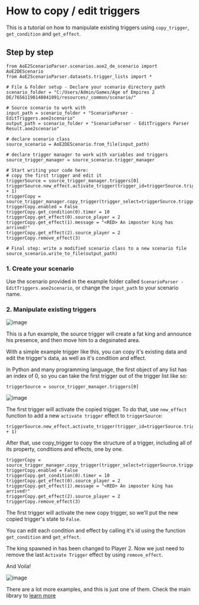 # How to copy / edit triggers
This is a tutorial on how to manipulate existing triggers using `copy_trigger`, `get_condition` and `get_effect`.
## Step by step
```
from AoE2ScenarioParser.scenarios.aoe2_de_scenario import AoE2DEScenario
from AoE2ScenarioParser.datasets.trigger_lists import *

# File & Folder setup - Declare your scenario directory path
scenario_folder = "C:/Users/Admin/Games/Age of Empires 2 DE/76561198148041091/resources/_common/scenario/"

# Source scenario to work with
input_path = scenario_folder + "ScenarioParser - EditTriggers.aoe2scenario"
output_path = scenario_folder + "ScenarioParser - EditTriggers Parser Result.aoe2scenario"

# declare scenario class
source_scenario = AoE2DEScenario.from_file(input_path)

# declare trigger manager to work with variables and triggers
source_trigger_manager = source_scenario.trigger_manager

# Start writing your code here:
# copy the first trigger and edit it
triggerSource = source_trigger_manager.triggers[0]
triggerSource.new_effect.activate_trigger(trigger_id=triggerSource.trigger_id + 1)
triggerCopy = source_trigger_manager.copy_trigger(trigger_select=triggerSource.trigger_id)
triggerCopy.enabled = False
triggerCopy.get_condition(0).timer = 10
triggerCopy.get_effect(0).source_player = 2
triggerCopy.get_effect(1).message = "<RED> An imposter king has arrived!"
triggerCopy.get_effect(2).source_player = 2
triggerCopy.remove_effect(3)

# Final step: write a modified scenario class to a new scenario file
source_scenario.write_to_file(output_path)

```
### 1. Create your scenario
Use the scenario provided in the example folder called `ScenarioParser - EditTriggers.aoe2scenario`, or change the `input_path` to your scenario name.
### 2. Manipulate existing triggers
![image](https://user-images.githubusercontent.com/40296674/150691285-4f219673-786e-4b6c-9779-49f01b6ffe25.png)

This is a fun example, the source trigger will create a fat king and announce his presence, and then move him to a degsinated area.

With a simple example trigger like this, you can copy it's existing data and edit the trigger's data, as well as it's condition and effect.

In Python and many programming language, the first object of any list has an index of 0, so you can take the first trigger out of the trigger list like so:
```
triggerSource = source_trigger_manager.triggers[0]
```
![image](https://user-images.githubusercontent.com/40296674/150691454-34cd048e-fb0b-44e5-a852-39dd14bbfd7c.png)

The first trigger will activate the copied trigger. To do that, use `new_effect` function to add a new `activate trigger` effect to `triggerSource`:
```
triggerSource.new_effect.activate_trigger(trigger_id=triggerSource.trigger_id + 1)
```

After that, use copy_trigger to copy the structure of a trigger, including all of its property, conditions and effects, one by one.

```
triggerCopy = source_trigger_manager.copy_trigger(trigger_select=triggerSource.trigger_id)
triggerCopy.enabled = False
triggerCopy.get_condition(0).timer = 10
triggerCopy.get_effect(0).source_player = 2
triggerCopy.get_effect(1).message = "<RED> An imposter king has arrived!"
triggerCopy.get_effect(2).source_player = 2
triggerCopy.remove_effect(3)
```

The first trigger will activate the new copy trigger, so we'll put the new copied trigger's state to `False`.

You can edit each condition and effect by calling it's id using the function `get_condition` and `get_effect`.

The king spawned in has been changed to Player 2. Now we just need to remove the last `Activate Trigger` effect by using `remove_effect`.

And Voila!

![image](https://user-images.githubusercontent.com/40296674/150691897-0ac90488-331b-4c46-b796-b12e3cc659db.png)


There are a lot more examples, and this is just one of them. Check the main library to [learn more](https://github.com/KSneijders/AoE2ScenarioParser)

